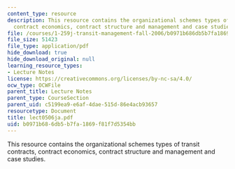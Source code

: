 ```yaml
---
content_type: resource
description: This resource contains the organizational schemes types of transit contracts,
  contract economics, contract structure and management and case studies.
file: /courses/1-259j-transit-management-fall-2006/b0971b686db5b7fa1869f81f7d5354bb_lect0506ja.pdf
file_size: 51423
file_type: application/pdf
hide_download: true
hide_download_original: null
learning_resource_types:
- Lecture Notes
license: https://creativecommons.org/licenses/by-nc-sa/4.0/
ocw_type: OCWFile
parent_title: Lecture Notes
parent_type: CourseSection
parent_uid: c5199ea9-e6af-4dae-515d-86e4acb93657
resourcetype: Document
title: lect0506ja.pdf
uid: b0971b68-6db5-b7fa-1869-f81f7d5354bb
---
```

This resource contains the organizational schemes types of transit contracts, contract economics, contract structure and management and case studies.